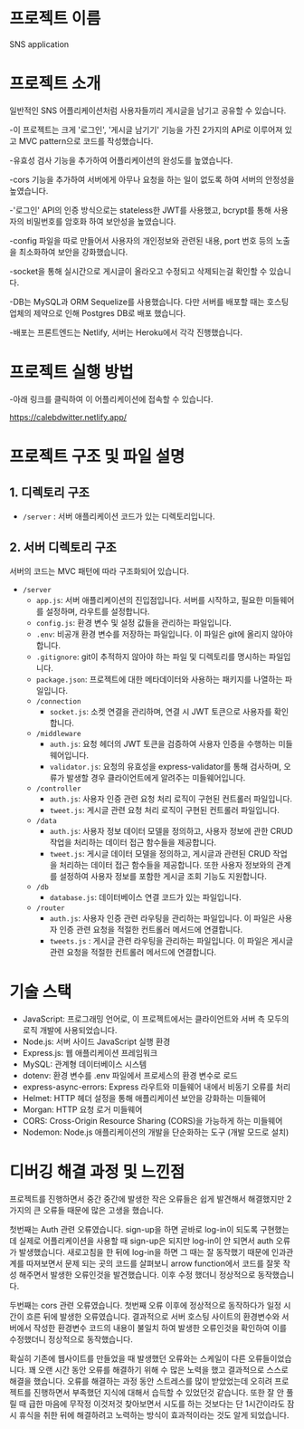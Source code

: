 # 프로젝트 이름

SNS application

# 프로젝트 소개

일반적인 SNS 어플리케이션처럼 사용자들끼리 게시글을 남기고 공유할 수 있습니다.

-이 프로젝트는 크게 '로그인', '게시글 남기기' 기능을 가진 2가지의 API로 이루어져 있고 MVC pattern으로 코드를 작성했습니다.

-유효성 검사 기능을 추가하여 어플리케이션의 완성도를 높였습니다.

-cors 기능을 추가하여 서버에게 아무나 요청을 하는 일이 없도록 하여 서버의 안정성을 높였습니다.

-'로그인' API의 인증 방식으로는 stateless한 JWT를 사용했고, bcrypt를 통해 사용자의 비밀번호를 암호화 하여 보안성을 높였습니다.

-config 파일을 따로 만들어서 사용자의 개인정보와 관련된 내용, port 번호 등의 노출을 최소화하여 보안을 강화했습니다.

-socket을 통해 실시간으로 게시글이 올라오고 수정되고 삭제되는걸 확인할 수 있습니다.

-DB는 MySQL과 ORM Sequelize를 사용했습니다. 다만 서버를 배포할 때는 호스팅 업체의 제약으로 인해 Postgres DB로 배포 했습니다.

-배포는 프론트엔드는 Netlify, 서버는 Heroku에서 각각 진행했습니다.

# 프로젝트 실행 방법

-아래 링크를 클릭하여 이 어플리케이션에 접속할 수 있습니다.

https://calebdwitter.netlify.app/

# 프로젝트 구조 및 파일 설명

## 1. 디렉토리 구조

- `/server` : 서버 애플리케이션 코드가 있는 디렉토리입니다.

## 2. 서버 디렉토리 구조

서버의 코드는 MVC 패턴에 따라 구조화되어 있습니다.

- `/server`
  - `app.js`: 서버 애플리케이션의 진입점입니다. 서버를 시작하고, 필요한 미들웨어를 설정하며, 라우트를 설정합니다.
  - `config.js`: 환경 변수 및 설정 값들을 관리하는 파일입니다.
  - `.env`: 비공개 환경 변수를 저장하는 파일입니다. 이 파일은 git에 올리지 않아야 합니다.
  - `.gitignore`: git이 추적하지 않아야 하는 파일 및 디렉토리를 명시하는 파일입니다.
  - `package.json`: 프로젝트에 대한 메타데이터와 사용하는 패키지를 나열하는 파일입니다.
  - `/connection`
    - `socket.js`: 소켓 연결을 관리하며, 연결 시 JWT 토큰으로 사용자를 확인합니다.
  - `/middleware`
    - `auth.js`: 요청 헤더의 JWT 토큰을 검증하여 사용자 인증을 수행하는 미들웨어입니다.
    - `validator.js`: 요청의 유효성을 express-validator를 통해 검사하며, 오류가 발생할 경우 클라이언트에게 알려주는 미들웨어입니다.
  - `/controller`
    - `auth.js`: 사용자 인증 관련 요청 처리 로직이 구현된 컨트롤러 파일입니다.
    - `tweet.js`: 게시글 관련 요청 처리 로직이 구현된 컨트롤러 파일입니다.
  - `/data`
    - `auth.js`: 사용자 정보 데이터 모델을 정의하고, 사용자 정보에 관한 CRUD 작업을 처리하는 데이터 접근 함수들을 제공합니다.
    - `tweet.js`: 게시글 데이터 모델을 정의하고, 게시글과 관련된 CRUD 작업을 처리하는 데이터 접근 함수들을 제공합니다. 또한 사용자 정보와의 관계를 설정하여 사용자 정보를 포함한 게시글 조회 기능도 지원합니다.
  - `/db`
    - `database.js`: 데이터베이스 연결 코드가 있는 파일입니다.
  - `/router`
    - `auth.js`: 사용자 인증 관련 라우팅을 관리하는 파일입니다. 이 파일은 사용자 인증 관련 요청을 적절한 컨트롤러 메서드에 연결합니다.
    - `tweets.js` : 게시글 관련 라우팅을 관리하는 파일입니다. 이 파일은 게시글 관련 요청을 적절한 컨트롤러 메서드에 연결합니다.

# 기술 스택

- JavaScript: 프로그래밍 언어로, 이 프로젝트에서는 클라이언트와 서버 측 모두의 로직 개발에 사용되었습니다.
- Node.js: 서버 사이드 JavaScript 실행 환경
- Express.js: 웹 애플리케이션 프레임워크
- MySQL: 관계형 데이터베이스 시스템
- dotenv: 환경 변수를 .env 파일에서 프로세스의 환경 변수로 로드
- express-async-errors: Express 라우트와 미들웨어 내에서 비동기 오류를 처리
- Helmet: HTTP 헤더 설정을 통해 애플리케이션 보안을 강화하는 미들웨어
- Morgan: HTTP 요청 로거 미들웨어
- CORS: Cross-Origin Resource Sharing (CORS)을 가능하게 하는 미들웨어
- Nodemon: Node.js 애플리케이션의 개발을 단순화하는 도구 (개발 모드로 설치)

# 디버깅 해결 과정 및 느낀점

프로젝트를 진행하면서 중간 중간에 발생한 작은 오류들은 쉽게 발견해서 해결했지만 2가지의 큰 오류들 때문에 많은 고생을 했습니다.

첫번째는 Auth 관련 오류였습니다. sign-up을 하면 곧바로 log-in이 되도록 구현했는데 실제로 어플리케이션을 사용할 때 sign-up은 되지만 log-in이 안 되면서 auth 오류가 발생했습니다.
새로고침을 한 뒤에 log-in을 하면 그 때는 잘 동작했기 때문에 인과관계를 따져보면서 문제 되는 곳의 코드를 살펴보니 arrow function에서 코드를 잘못 작성 해주면서 발생한 오류인것을
발견했습니다. 이후 수정 했더니 정상적으로 동작했습니다.

두번째는 cors 관련 오류였습니다. 첫번째 오류 이후에 정상적으로 동작하다가 일정 시간이 흐른 뒤에 발생한 오류였습니다. 결과적으로 서버 호스팅 사이트의 환경변수와 서버에서 작성한
환경변수 코드의 내용이 불일치 하여 발생한 오류인것을 확인하여 이를 수정했더니 정상적으로 동작했습니다.

확실히 기존에 웹사이트를 만들었을 때 발생했던 오류와는 스케일이 다른 오류들이었습니다. 꽤 오랜 시간 동안 오류를 해결하기 위해 수 많은 노력을 했고 결과적으로 스스로 해결을 했습니다.
오류를 해결하는 과정 동안 스트레스를 많이 받았었는데 오히려 프로젝트를 진행하면서 부족했던 지식에 대해서 습득할 수 있었던것 같습니다.
또한 잘 안 풀릴 때 급한 마음에 무작정 이것저것 찾아보면서 시도를 하는 것보다는 단 1시간이라도 잠시 휴식을 취한 뒤에 해결하려고 노력하는 방식이 효과적이라는 것도 알게 되었습니다.
